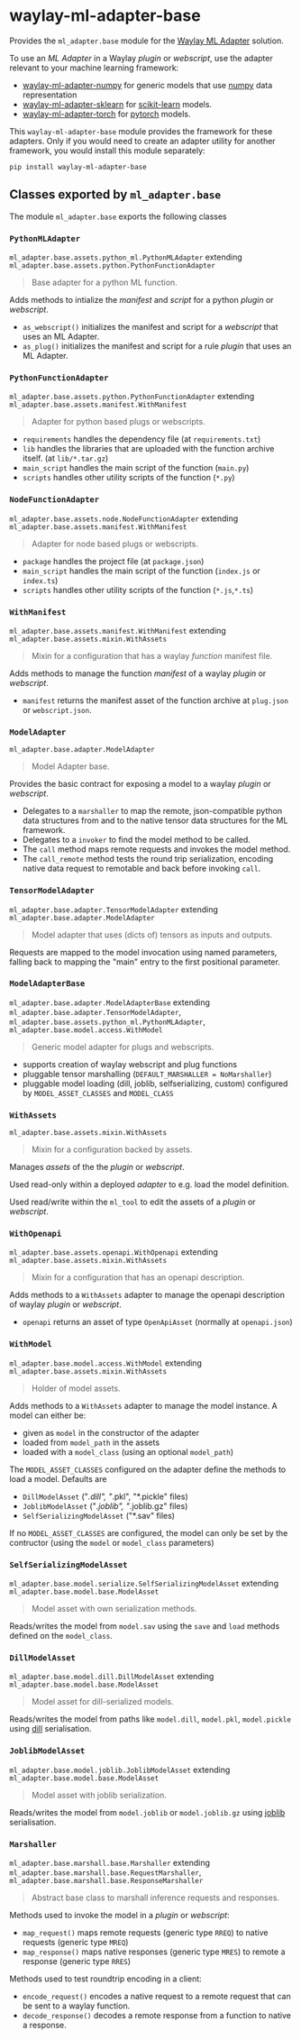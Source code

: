 # waylay-ml-adapter-base

Provides the `ml_adapter.base` module for the [Waylay ML Adapter](https://docs.waylay.io/#/api/sdk/python?id=ml_adapter) solution.

To use an _ML Adapter_ in a Waylay _plugin_ or _webscript_, use the adapter relevant to your machine learning framework:
* [waylay-ml-adapter-numpy](https://pypi.org/project/waylay-ml-adapter-numpy/) for generic models that use [numpy](https://numpy.org/) data representation
* [waylay-ml-adapter-sklearn](https://pypi.org/project/waylay-ml-adapter-sklearn/) for [scikit-learn](https://scikit-learn.org/stable/) models.
* [waylay-ml-adapter-torch](https://pypi.org/project/waylay-ml-adapter-torch/) for [pytorch](https://pytorch.org/) models.

This `waylay-ml-adapter-base` module provides the framework for these adapters.
Only if you would need to create an adapter utility for another
framework, you would install this module separately:

```
pip install waylay-ml-adapter-base
```


## Classes exported by `ml_adapter.base`

The module `ml_adapter.base` exports the following classes
    
### `PythonMLAdapter`
`ml_adapter.base.assets.python_ml.PythonMLAdapter` extending `ml_adapter.base.assets.python.PythonFunctionAdapter`
> Base adapter for a python ML function.

Adds methods to intialize the _manifest_ and _script_
for a python  _plugin_ or _webscript_.

* `as_webscript()` initializes the manifest
    and script for a _webscript_ that uses an ML Adapter.
* `as_plug()` initializes the manifest and script for
    a rule _plugin_ that uses an ML Adapter.



### `PythonFunctionAdapter`
`ml_adapter.base.assets.python.PythonFunctionAdapter` extending `ml_adapter.base.assets.manifest.WithManifest`
> Adapter for python based plugs or webscripts.

* `requirements` handles the dependency file (at `requirements.txt`)
* `lib` handles the libraries that are uploaded with
   the function archive itself. (at `lib/*.tar.gz`)
* `main_script` handles the main script of the function (`main.py`)
* `scripts` handles other utility scripts of the function (`*.py`)



### `NodeFunctionAdapter`
`ml_adapter.base.assets.node.NodeFunctionAdapter` extending `ml_adapter.base.assets.manifest.WithManifest`
> Adapter for node based plugs or webscripts.

* `package` handles the project file (at `package.json`)
* `main_script` handles the main script of the function (`index.js` or `index.ts`)
* `scripts` handles other utility scripts of the function (`*.js`,`*.ts`)



### `WithManifest`
`ml_adapter.base.assets.manifest.WithManifest` extending `ml_adapter.base.assets.mixin.WithAssets`
> Mixin for a configuration that has a waylay _function_ manifest file.

Adds methods to manage the function _manifest_ of a waylay _plugin_ or _webscript_.
* `manifest` returns the manifest asset of the function archive
    at `plug.json` or `webscript.json`.



### `ModelAdapter`
`ml_adapter.base.adapter.ModelAdapter`
> Model Adapter base.

Provides the basic contract for exposing
a model to a waylay _plugin_ or _webscript_.
* Delegates to a `marshaller` to map the remote,
  json-compatible python data structures
  from and to the native tensor data structures for the ML framework.
* Delegates to a `invoker` to find the model method to be called.
* The `call` method maps remote requests and invokes the model method.
* The `call_remote` method tests the round trip serialization, encoding
  native data request to remotable and back before invoking `call`.



### `TensorModelAdapter`
`ml_adapter.base.adapter.TensorModelAdapter` extending `ml_adapter.base.adapter.ModelAdapter`
> Model adapter that uses (dicts of) tensors as inputs and outputs.

Requests are mapped to the model invocation using named parameters,
falling back to mapping the "main" entry to the first positional parameter.



### `ModelAdapterBase`
`ml_adapter.base.adapter.ModelAdapterBase` extending `ml_adapter.base.adapter.TensorModelAdapter`, `ml_adapter.base.assets.python_ml.PythonMLAdapter`, `ml_adapter.base.model.access.WithModel`
> Generic model adapter for plugs and webscripts.

- supports creation of waylay webscript and plug functions
- pluggable tensor marshalling (`DEFAULT_MARSHALLER = NoMarshaller`)
- pluggable model loading (dill, joblib, selfserializing, custom) configured by
   `MODEL_ASSET_CLASSES` and `MODEL_CLASS`



### `WithAssets`
`ml_adapter.base.assets.mixin.WithAssets`
> Mixin for a configuration backed by assets.

Manages _assets_ of the the _plugin_ or _webscript_.

Used read-only within a deployed _adapter_ to e.g. load the model definition.

Used read/write within the `ml_tool` to edit
the assets of a _plugin_ or _webscript_.



### `WithOpenapi`
`ml_adapter.base.assets.openapi.WithOpenapi` extending `ml_adapter.base.assets.mixin.WithAssets`
> Mixin for a configuration that has an openapi description.

Adds methods to a `WithAssets` adapter to manage the
openapi description of waylay _plugin_ or _webscript_.

* `openapi` returns an asset of type `OpenApiAsset` (normally at `openapi.json`)




### `WithModel`
`ml_adapter.base.model.access.WithModel` extending `ml_adapter.base.assets.mixin.WithAssets`
> Holder of model assets.

Adds methods to a `WithAssets` adapter to manage the model instance.
A model can either be:
* given as `model` in the constructor of the adapter
* loaded from `model_path` in the assets
* loaded with a `model_class` (using an optional `model_path`)

The `MODEL_ASSET_CLASSES` configured on the adapter
define the methods to load a model.
Defaults are
* `DillModelAsset` ("*.dill", "*.pkl", "*.pickle" files)
* `JoblibModelAsset` ("*.joblib", "*.joblib.gz" files)
* `SelfSerializingModelAsset` ("*.sav" files)

If no `MODEL_ASSET_CLASSES` are configured, the model can only
be set by the contructor (using the `model` or `model_class` parameters)



### `SelfSerializingModelAsset`
`ml_adapter.base.model.serialize.SelfSerializingModelAsset` extending `ml_adapter.base.model.base.ModelAsset`
> Model asset with own serialization methods.

Reads/writes the model from `model.sav` using the `save` and `load` methods
defined on the `model_class`.



### `DillModelAsset`
`ml_adapter.base.model.dill.DillModelAsset` extending `ml_adapter.base.model.base.ModelAsset`
> Model asset for dill-serialized models.

Reads/writes the model from paths like `model.dill`, `model.pkl`, `model.pickle`
using [dill](https://pypi.org/project/dill/) serialisation.



### `JoblibModelAsset`
`ml_adapter.base.model.joblib.JoblibModelAsset` extending `ml_adapter.base.model.base.ModelAsset`
> Model asset with joblib serialization.

Reads/writes the model from `model.joblib` or `model.joblib.gz`
using [joblib](https://pypi.org/project/joblib/) serialisation.



### `Marshaller`
`ml_adapter.base.marshall.base.Marshaller` extending `ml_adapter.base.marshall.base.RequestMarshaller`, `ml_adapter.base.marshall.base.ResponseMarshaller`
> Abstract base class to marshall inference requests and responses.

Methods used to invoke the model in a _plugin_ or _webscript_:
* `map_request()` maps remote requests (generic type `RREQ`)
to native requests (generic type `MREQ`)
* `map_response()` maps native responses (generic type `MRES`)
to remote a response (generic type `RRES`)

Methods used to test roundtrip encoding in a client:
* `encode_request()` encodes a native request
to a remote request that can be sent to a waylay function.
* `decode_response()` decodes a remote response from a function
to native a response.



